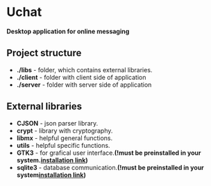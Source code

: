 <h1>Uchat</h1>
<p><b>Desktop application for online messaging</b><p>

<h2>Project structure</h2>
<ul>
  <li><b>./libs</b> - folder, which contains external libraries.</li>
  <li><b>./client</b> - folder with client side of application</li>
  <li><b>./server</b> - folder with server side of application</li>
 </ul>

<h2>External libraries</h2>
<ul>
  <li><b>CJSON</b> - json parser library.</li>
  <li><b>crypt</b> - library with cryptography.</li>
  <li><b>libmx</b> - helpful general functions.</li>
  <li><b>utils</b> - helpful specific functions.</li>
  <li><b>GTK3</b> - for grafical user interface.<b>(!must be preinstalled in your system.<a href="https://www.gtk.org/docs/installations/linux">installation link</a>)</b></li>
  <li><b>sqlite3</b> - database communication.<b>(!must be preinstalled in your system<a href="https://www.tutorialspoint.com/sqlite/sqlite_installation.htm">installation link</a>)</b></li>
 </ul>


  
  




